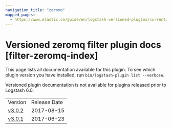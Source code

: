 ```yaml
---
navigation_title: "zeromq"
mapped_pages:
  - https://www.elastic.co/guide/en/logstash-versioned-plugins/current/filter-zeromq-index.html
---
```


# Versioned zeromq filter plugin docs [filter-zeromq-index]

This page lists all documentation available for this plugin. To see which plugin version you have installed, run `bin/logstash-plugin list --verbose`.

Versioned plugin documentation is not available for plugins released prior to Logstash 6.0.

| | |
| :- | :- |
| Version | Release Date |
| [v3.0.2](v3-0-2-plugins-filters-zeromq.md) | 2017-08-15 |
| [v3.0.1](v3-0-1-plugins-filters-zeromq.md) | 2017-06-23 |
